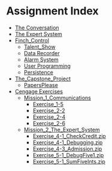 # Assignment Index
* <a href="The%20Conversation/">The Conversation</a>
* <a href="The%20Expert%20System/">The Expert System</a>
* <a href="Finch_Control/">Finch_Control</a>
  * <a href="Finch_Control/module_1">Talent_Show</a>
  * <a href="Finch_Control/module_2">Data Recorder</a>
  * <a href="Finch_Control/module_3">Alarm System</a>
  * <a href="Finch_Control/module_4">User Programming</a>
  * <a href="Finch_Control/module_5">Persistence</a>
* <a href="The_Capstone_Project/">The_Capstone_Project</a>
  * <a href="The_Capstone_Project/Joey_Hoezee_Mission4-Capstone-PapersPlease.zip">PapersPlease</a>
* <a href="cengage_exercises">Cengage Exercises</a>
  * <a href="cengage_exercises/Mission_1_Communications">Mission_1_Communications</a>
    * <a href="cengage_exercises/Mission_1_Communications/Exercise_1.zip">Exercise_1-5</a>
    * <a href="cengage_exercises/Mission_1_Communications/Exercise_2-2.zip">Exercise_2-2</a>
    * <a href="cengage_exercises/Mission_1_Communications/Exercise_2-4_DebugTwo4.zip">Exercise_2-4</a>
    * <a href="cengage_exercises/Mission_1_Communications/Exercise_2-6.zip">Exercise_2-6</a>
  * <a href="cengage_exercises/Mission_2_The_Expert_System">Mission_2_The_Expert_System</a>
    * <a href="cengage_exercises/Mission_2_The_Expert_System/Exercise_4-1_CheckCredit.zip">Exercise_4-1_CheckCredit.zip</a>
    * <a href="cengage_exercises/Mission_2_The_Expert_System/Exercise_4-1_Debugging.zip">Exercise_4-1_Debugging.zip</a>
    * <a href="cengage_exercises/Mission_2_The_Expert_System/Exercise_4-3_Admission.zip">Exercise_4-3_Admission.zip</a>
    * <a href="cengage_exercises/Mission_2_The_Expert_System/Exercise_5-1_DebugFive1.zip">Exercise_5-1_DebugFive1.zip</a>
    * <a href="cengage_exercises/Mission_2_The_Expert_System/Exercise_5-1_SumFiveInts.zip">Exercise_5-1_SumFiveInts.zip</a>
